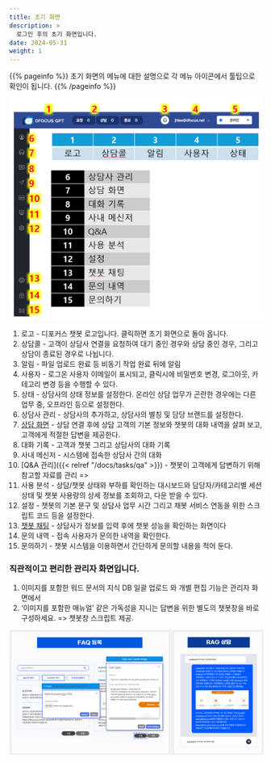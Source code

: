 ```yaml
---
title: 초기 화면
description: >
  로그인 후의 초기 화면입니다.
date: 2024-05-31
weight: 1
---
```


{{% pageinfo %}}
초기 화면의 메뉴에 대한 설명으로 각 메뉴 아이콘에서 툴팁으로 확인이 됩니다.
{{% /pageinfo %}}

![초기 화면](image-5.png)

1. 로고 - 디포커스 챗봇 로고입니다. 클릭하면 초기 화면으로 돌아 옵니다.
2. 상담콜 -  고객이 상담사 연결을 요청하여 대기 중인 경우와 상담 중인 경우, 그리고 상담이 종료된 경우로 나뉩니다.
3. 알림 - 파일 업로드 완료 등 비동기 작업 완료 뒤에 알림
4. 사용자 - 로그온 사용자 이메일이 표시되고, 클릭시에 비밀번호 변경, 로그아웃, 카테고리 변경 등을 수행할 수 있다.
5. 상태 - 상담사의 상태 정보를 설정한다. 온라인 상담 업무가 곤란한 경우에는 다른 업무 중, 오프라인 등으로 설정한다.
6. 상담사 관리 - 상담사의 추가하고, 상담사의 별칭 및 담당 브랜드를 설정한다.
7. [상담 화면](docs/tasks/consulting/) - 상담 연결 후에 상담 고객의 기본 정보와 챗봇의 대화 내역을 살펴 보고, 고객에게 적절한 답변을 제공한다. 
8. 대화 기록 - 고객과 챗봇 그리고 상담사의 대화 기록
9. 사내 메신저 - 시스템에 접속한 상담사 간의 대화
10. [Q&A 관리]({{< relref "/docs/tasks/qa" >}}) - 챗봇이 고객에게 답변하기 위해 참고할 자료를 관리 => 
11. 사용 분석 - 상담/챗봇 상태와 부하를 확인하는 대시보드와 담당자/카테고리별 세션 상태 및 챗봇 사용량의 상세 정보를 조회하고, 다운 받을 수 있다.
12. 설정 - 챗봇의 기본 문구 및 상담사 업무 시간 그리고 채봇 서비스 연동을 위한 스크립트 코드 등을 설정한다.
13. [챗봇 채팅](docs/tasks/managerchat/) - 상담사가 정보를 입력 후에 챗봇 성능을 확인하는 화면이다 
14. 문의 내역 - 접속 사용자가 문의한 내역을 확인한다.
15. 문의하기 - 챗봇 시스템을 이용하면서 간단하게 문의할 내용을 적어 둔다. 

### 직관적이고 편리한 관리자 화면입니다.

1. 이미지를 포함한 워드 문서의 지식 DB 일괄 업로드 와 개별 편집 기능은 관리자 화면에서
2. ‘이미지를 포함한 매뉴얼’ 같은 가독성을 지니는 답변을 위한 별도의 챗봇창을 바로 구성하세요. => 챗봇창 스크립트 제공.

![FAQ 관리](image-2.png)
